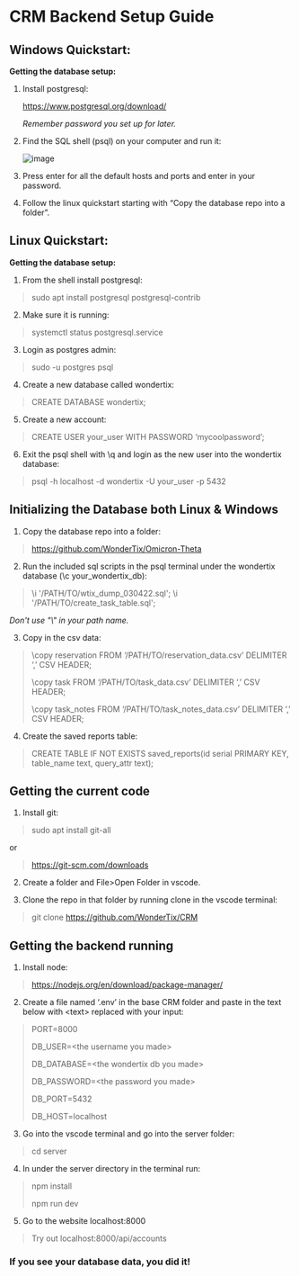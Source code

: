 # CRM Backend Setup Guide

## Windows Quickstart:

**Getting the database setup:**

1. Install postgresql:

    https://www.postgresql.org/download/
    
    *Remember password you set up for later.*

2. Find the SQL shell (psql) on your computer and run it:
    
    ![image](https://user-images.githubusercontent.com/18134813/162672641-aeccb831-d339-4509-9414-742427f4cdfc.png)

3. Press enter for all the default hosts and ports and enter in your password.

4. Follow the linux quickstart starting with “Copy the database repo into a folder”.

## Linux Quickstart:

**Getting the database setup:**

1. From the shell install postgresql:
> sudo apt install postgresql postgresql-contrib

2. Make sure it is running:
> systemctl status postgresql.service

3. Login as postgres admin:
> sudo -u postgres psql

4. Create a new database called wondertix:
> CREATE DATABASE wondertix;

5. Create a new account:
> CREATE USER your_user WITH PASSWORD ‘mycoolpassword’;

6. Exit the psql shell with \q and login as the new user into the wondertix database:
> psql -h localhost -d wondertix -U your_user -p 5432

## Initializing the Database both Linux & Windows
1. Copy the database repo into a folder:

> https://github.com/WonderTix/Omicron-Theta

2. Run the included sql scripts in the psql terminal under the wondertix database (\c your_wondertix_db):
> \i '/PATH/TO/wtix_dump_030422.sql';
> \i '/PATH/TO/create_task_table.sql';

*Don't use "\\" in your path name.*

3. Copy in the csv data:
> \copy reservation FROM ‘/PATH/TO/reservation_data.csv’ DELIMITER ‘,’ CSV HEADER;
> 
> \copy task FROM ‘/PATH/TO/task_data.csv’ DELIMITER ‘,’ CSV HEADER;
> 
> \copy task_notes FROM ‘/PATH/TO/task_notes_data.csv’ DELIMITER ‘,’ CSV HEADER;

4. Create the saved reports table:
> CREATE TABLE IF NOT EXISTS saved_reports(id serial PRIMARY KEY, table_name text, query_attr text);

## Getting the current code 

1. Install git: 
> sudo apt install git-all

or

> https://git-scm.com/downloads

2. Create a folder and File>Open Folder in vscode.

3. Clone the repo in that folder by running clone in the vscode terminal:
> git clone https://github.com/WonderTix/CRM

## Getting the backend running 

1. Install node:

> https://nodejs.org/en/download/package-manager/

2. Create a file named ‘.env’ in the base CRM folder and paste in the text below with \<text> replaced with your input:

> PORT=8000
>
> DB_USER=\<the username you made>
>   
> DB_DATABASE=\<the wondertix db you made>
>    
> DB_PASSWORD=\<the password you made>
>    
> DB_PORT=5432
>    
> DB_HOST=localhost
    

3. Go into the vscode terminal and go into the server folder:
> cd server

4. In under the server directory in the terminal run:
> npm install
> 
> npm run dev
    
5. Go to the website localhost:8000

> Try out localhost:8000/api/accounts

### If you see your database data, you did it!
